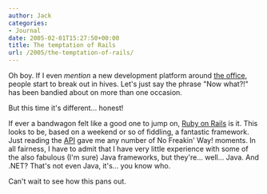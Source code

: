 ```yaml
---
author: Jack
categories:
- Journal
date: 2005-02-01T15:27:50+00:00
title: The temptation of Rails
url: /2005/the-temptation-of-rails/
---
```


Oh boy. If I even _mention_ a new development platform around [the office][1], people start to break out in hives. Let's just say the phrase "Now what?!" has been bandied about on more than one occasion.

But this time it's different&#8230; honest!

If ever a bandwagon felt like a good one to jump on, [Ruby on Rails][2] is it. This looks to be, based on a weekend or so of fiddling, a fantastic framework. Just reading the [API][3] gave me any number of No Freakin' Way! moments. In all fairness, I have to admit that I have very little experience with some of the also fabulous (I'm sure) Java frameworks, but they're&#8230; well&#8230; Java. And .NET? That's not even Java, it's&#8230; you know who.

Can't wait to see how this pans out.

 [1]: http://www.fusionary.com
 [2]: http://www.rubyonrails.org/
 [3]: http://api.rubyonrails.com/